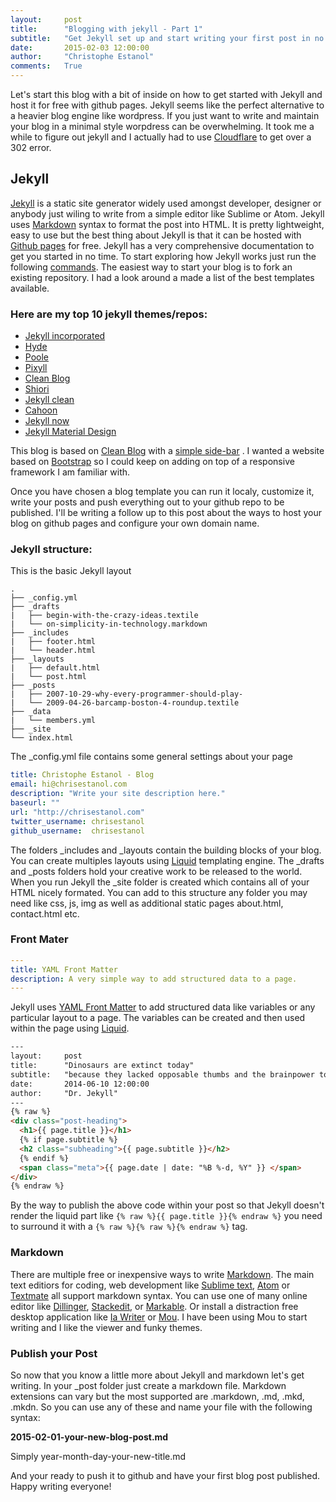 ```yaml
---
layout:     post
title:      "Blogging with jekyll - Part 1"
subtitle:   "Get Jekyll set up and start writing your first post in no time"
date:       2015-02-03 12:00:00
author:     "Christophe Estanol"
comments:   True
---
```


Let's start this blog with a bit of inside on how to get started with Jekyll and host it for free with github pages. Jekyll seems like the perfect alternative to a heavier blog engine like wordpress. If you just want to write and maintain your blog in a minimal style worpdress can be overwhelming.
It took me a while to figure out jekyll and I actually had to use [Cloudflare](https://cloudflare.com/) to get over a 302 error.

## Jekyll

[Jekyll](http://Jekyllrb.com) is a static site generator widely used amongst developer, designer or anybody just wiling to write from a simple editor like Sublime or Atom. Jekyll uses [Markdown](http://daringfireball.net/projects/markdown/) syntax to format the post into HTML. It is pretty lightweight, easy to use but the best thing about Jekyll is that it can be hosted with [Github pages](https://pages.github.com/) for free.
Jekyll has a very comprehensive documentation to get you started in no time. To start exploring how Jekyll works
just run the following [commands](http://jekyllrb.com/docs/quickstart/).
The easiest way to start your blog is to fork an existing repository. I had a look around a made a list of the best templates available.

### Here are my top 10 jekyll themes/repos:

* [Jekyll incorporated](http://incorporated.sendtoinc.com/)
* [Hyde](http://andhyde.com/)
* [Poole](http://demo.getpoole.com/)
* [Pixyll](http://pixyll.com/)
* [Clean Blog](http://ironsummitmedia.github.io/startbootstrap-clean-blog-jekyll/)
* [Shiori](http://ellekasai.github.io/shiori/)
* [Jekyll clean](http://scotte.github.io/jekyll-clean/)
* [Cahoon](https://github.com/arnp/cahoon)
* [Jekyll now](http://www.jekyllnow.com/)
* [Jekyll Material Design](https://github.com/sentenza/jekyll-material-design)

This blog is based on [Clean Blog](http://ironsummitmedia.github.io/startbootstrap-clean-blog-jekyll/) with a [simple side-bar](http://ironsummitmedia.github.io/startbootstrap-simple-sidebar/) . I wanted a website based on [Bootstrap](http://getbootstrap.com) so I could keep on adding on top of a responsive framework I am familiar with.

Once you have chosen a blog template you can run it localy, customize it, write your posts and push everything out to your github repo to be published. I'll be writing a follow up to this post about the ways to host your blog on github pages and configure your own domain name.

### Jekyll structure:
This is the basic Jekyll layout

```
.
├── _config.yml
├── _drafts
|   ├── begin-with-the-crazy-ideas.textile
|   └── on-simplicity-in-technology.markdown
├── _includes
|   ├── footer.html
|   └── header.html
├── _layouts
|   ├── default.html
|   └── post.html
├── _posts
|   ├── 2007-10-29-why-every-programmer-should-play-
|   └── 2009-04-26-barcamp-boston-4-roundup.textile
├── _data
|   └── members.yml
├── _site
└── index.html

```
The _config.yml file contains some general settings about  your page

```yaml
title: Christophe Estanol - Blog
email: hi@chrisestanol.com
description: "Write your site description here."
baseurl: ""
url: "http://chrisestanol.com"
twitter_username: chrisestanol
github_username:  chrisestanol
```
The folders _includes and _layouts contain the building blocks of your blog. You can create multiples layouts using [Liquid](http://liquidmarkup.org/) templating engine. The _drafts and _posts folders hold your creative work to be released to the world.
When you run Jekyll the _site folder is created which contains all of your HTML nicely formated. You can add to this structure any folder you may need like css, js, img as well as additional static pages about.html, contact.html etc.

### Front Mater

```yaml
---
title: YAML Front Matter
description: A very simple way to add structured data to a page.
---
```
Jekyll uses [YAML Front Matter](http://jekyllrb.com/docs/frontmatter/) to add structured data like variables or any particular layout to a page. The variables can be created and then used within the page using [Liquid](http://liquidmarkup.org/).

```html
---
layout:     post
title:      "Dinosaurs are extinct today"
subtitle:   "because they lacked opposable thumbs and the brainpower to build a space program."
date:       2014-06-10 12:00:00
author:     "Dr. Jekyll"
---
{% raw %}
<div class="post-heading">
  <h1>{{ page.title }}</h1>
  {% if page.subtitle %}
  <h2 class="subheading">{{ page.subtitle }}</h2>
  {% endif %}
  <span class="meta">{{ page.date | date: "%B %-d, %Y" }} </span>
</div>
{% endraw %}

```
By the way to publish the above code within your post so that Jekyll doesn't render the liquid part like ``{% raw %}{{ page.title }}{% endraw %}`` you need to surround it with a `{% raw %}{% raw %}{% endraw %}` tag.

### Markdown

There are multiple free or inexpensive ways to write [Markdown](http://daringfireball.net/projects/markdown/). The main text editiors for coding, web development like [Sublime text](http://www.sublimetext.com/), [Atom](https://atom.io/) or [Textmate](http://macromates.com/) all support markdown syntax. You can use one of many online editor like [Dillinger](http://dillinger.io), [Stackedit](https://stackedit.io), or [Markable](http://markable.in/). Or install a distraction free desktop application like [Ia Writer](https://ia.net/writer/mac/) or [Mou](http://25.io/mou/). I have been using Mou to start writing and I like the viewer and funky themes.

### Publish your Post

So now that you know a little more about Jekyll and markdown let's get writing.
In your _post folder just create a markdown file. Markdown extensions can vary but the most supported are .markdown, .md, .mkd, .mkdn. So you can use any of these and name your file with the following syntax:

**2015-02-01-your-new-blog-post.md**

Simply year-month-day-your-new-title.md

And your ready to push it to github and have your first blog post published.
Happy writing everyone!










